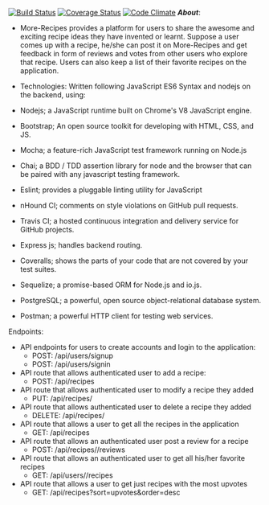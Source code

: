 [![Build Status](https://travis-ci.org/GeekHijabi/More-recipes.svg?branch=development)](https://travis-ci.org/GeekHijabi/More-recipes)
[![Coverage Status](https://coveralls.io/repos/github/GeekHijabi/More-recipes/badge.svg?branch=development)](https://coveralls.io/github/GeekHijabi/More-recipes?branch=development)
[![Code Climate](https://codeclimate.com/github/GeekHijabi/More-Recipes/badges/gpa.svg)](https://codeclimate.com/github/GeekHijabi/More-Recipes)
_**About**_:
* More-Recipes provides a platform for users to share the awesome and exciting  recipe ideas they have invented or learnt.  Suppose a user comes up with a recipe,  he/she can post it on More-Recipes and  get feedback in form of reviews and votes from other users who explore that recipe. Users can also keep a list of their favorite recipes on the application.


* Technologies:
Written following JavaScript ES6 Syntax and nodejs on the backend, using:

* Nodejs; a JavaScript runtime built on Chrome's V8 JavaScript engine.
* Bootstrap; An open source toolkit for developing with HTML, CSS, and JS.
* Mocha; a feature-rich JavaScript test framework running on Node.js
* Chai; a BDD / TDD assertion library for node and the browser that can be paired with any javascript testing framework.
* Eslint; provides a pluggable linting utility for JavaScript
* nHound CI; comments on style violations on GitHub pull requests.
* Travis CI; a hosted continuous integration and delivery service for GitHub projects.
* Express js; handles backend routing.
* Coveralls; shows the parts of your code that are not covered by your test suites.
* Sequelize; a promise-based ORM for Node.js and io.js.
* PostgreSQL; a powerful, open source object-relational database system.
* Postman; a powerful HTTP client for testing web services.

Endpoints:
* API endpoints for users to create accounts and login to the application:
    * POST: /api/users/signup 
    * POST: /api/users/signin
* API route that allows authenticated user to add a recipe:
    * POST: /api/recipes
* API route that allows authenticated user to modify a recipe they added
    * PUT: /api/recipes/<recipeId>
* API route that allows authenticated user to delete a recipe they added
    * DELETE: /api/recipes/<recipeId>
* API route that allows a user to get all the recipes in the application
    * GET: /api/recipes
* API route that allows an authenticated user post a review for a recipe
     * POST: /api/recipes/<recipeId>/reviews
* API route that allows an authenticated user to get all his/her favorite recipes
    * GET: /api/users/<userId>/recipes
* API route that allows a user to get just recipes with the most upvotes
    * GET: /api/recipes?sort=upvotes&order=desc



